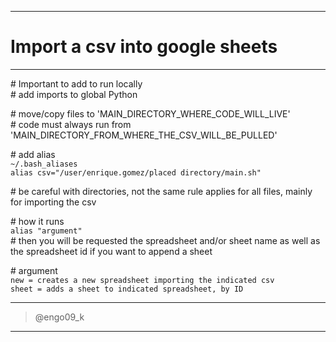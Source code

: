 ----------
# Import a csv into google sheets
----------

\# Important to add to run locally  
\# add imports to global Python  

\# move/copy files to 'MAIN_DIRECTORY_WHERE_CODE_WILL_LIVE'  
\# code must always run from 'MAIN_DIRECTORY_FROM_WHERE_THE_CSV_WILL_BE_PULLED'  

\# add alias  
`~/.bash_aliases`  
`alias csv="/user/enrique.gomez/placed directory/main.sh"`  

\# be careful with directories, not the same rule applies for all files, mainly for importing the csv  

\# how it runs  
`alias "argument"`  
\# then you will be requested the spreadsheet and/or sheet name as well as the spreadsheet id if you want to append a sheet  

\# argument  
`new = creates a new spreadsheet importing the indicated csv`  
`sheet = adds a sheet to indicated spreadsheet, by ID`  


----------
> @engo09_k
----------
